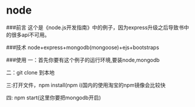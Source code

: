# node

###前言
这个是《node.js开发指南》中的例子，因为express升级之后导致书中的很多api不可用。

###技术
node+express+mongodb(mongoose)+ejs+bootstraps

###使用
一：首先你要有这个例子的运行环境,要装node,mongodb

二：git clone 到本地

三:打开文件，npm install(npm i)国内的使用淘宝的npm镜像会比较快

四: npm start(这里你要把mongodb开启)

